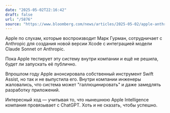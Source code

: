 ```yaml
---
date: "2025-05-02T22:16:42"
draft: false
url: "/5876"
source: "https://www.bloomberg.com/news/articles/2025-05-02/apple-anthropic-team-up-to-build-ai-powered-vibe-coding-platform"
---
```


Apple по слухам, которые воспроизводит Марк Гурман, сотрудничает с Anthropic для создания новой версии Xcode с интеграцией модели Claude Sonnet от Anthropic.

Пока Apple тестирует эту систему внутри компании и ещё не решила, будет ли запускать её публично. 

Впрошлом году Apple анонсировала собственный инструмент Swift Assist, но так и не выпустила его. Внутри компании инженеры жаловались, что система может "галлюцинировать" и даже замедлять разработку приложений. 

Интересный ход — учитывая то, что нынешнюю Apple Intelligence компания провязывает с ChatGPT. Хоть и не сказать, чтобы успешно.
